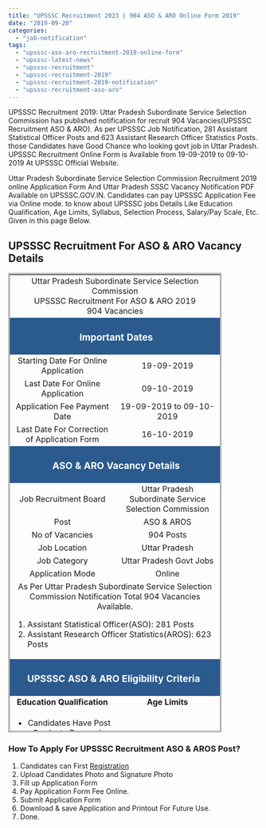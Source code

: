 ```yaml
---
title: "UPSSSC Recruitment 2023 | 904 ASO & ARO Online Form 2019"
date: "2019-09-20"
categories: 
  - "job-notification"
tags: 
  - "upsssc-aso-aro-recruitment-2019-online-form"
  - "upsssc-latest-news"
  - "upsssc-recruitment"
  - "upsssc-recruitment-2019"
  - "upsssc-recruitment-2019-notification"
  - "upsssc-recruitment-aso-aro"
---
```


UPSSSC Recruitment 2019: Uttar Pradesh Subordinate Service Selection Commission has published notification for recruit 904 Vacancies(UPSSSC Recruitment ASO & ARO). As per UPSSSC Job Notification, 281 Assistant Statistical Officer Posts and 623 Assistant Research Officer Statistics Posts. those Candidates have Good Chance who looking govt job in Uttar Pradesh. UPSSSC Recruitment Online Form is Available from 19-09-2019 to 09-10-2019 At UPSSSC Official Website.

Uttar Pradesh Subordinate Service Selection Commission Recruitment 2019 online Application Form And Uttar Pradesh SSSC Vacancy Notification PDF Available on UPSSSC.GOV.IN. Candidates can pay UPSSSC Application Fee via Online mode. to know about UPSSSC jobs Details Like Education Qualification, Age Limits, Syllabus, Selection Process, Salary/Pay Scale, Etc. Given in this page Below.

## UPSSSC Recruitment For ASO & ARO Vacancy Details

<table style="height: 923px; width: 84.9475%; border-collapse: collapse; border-style: double;"><tbody><tr style="height: 80px;"><td style="width: 100%; text-align: center; height: 50px;" colspan="2"><span style="font-size: 12pt;">Uttar Pradesh Subordinate Service Selection Commission</span><div></div><span style="font-size: 12pt;">UPSSSC Recruitment For ASO &amp; ARO 2019</span><div></div><span style="font-size: 12pt;">904 Vacancies</span></td></tr><tr style="height: 30px;"><td style="width: 100%; height: 30px; background-color: #2a5a8e; text-align: center;" colspan="2"><h3><span style="color: #ffffff;"><strong>&nbsp;Important Dates</strong></span></h3></td></tr><tr style="height: 22px;"><td style="width: 50%; text-align: center; height: 22px;"><span style="font-size: 12pt;">Starting Date For Online Application</span></td><td style="width: 50%; text-align: center; height: 22px;"><span style="font-size: 12pt;">19-09-2019</span></td></tr><tr style="height: 22px;"><td style="width: 50%; text-align: center; height: 22px;"><span style="font-size: 12pt;">Last Date For Online Application</span></td><td style="width: 50%; text-align: center; height: 22px;"><span style="font-size: 12pt;">09-10-2019</span></td></tr><tr style="height: 25px;"><td style="width: 50%; text-align: center; height: 25px;"><span style="font-size: 12pt;">Application Fee Payment Date</span></td><td style="width: 50%; text-align: center; height: 25px;"><span style="font-size: 12pt;">19-09-2019 to 09-10-2019</span></td></tr><tr style="height: 25px;"><td style="width: 50%; text-align: center; height: 25px;"><span style="font-size: 12pt;">Last Date For Correction of Application Form</span></td><td style="width: 50%; text-align: center; height: 25px;"><span style="font-size: 12pt;">16-10-2019</span></td></tr><tr style="height: 30px;"><td style="width: 100%; height: 30px; background-color: #2a5a8e; text-align: center;" colspan="2"><h3><span style="color: #ffffff;"><strong>&nbsp;ASO &amp; ARO Vacancy Details</strong></span></h3></td></tr><tr style="height: 22px;"><td style="text-align: center; height: 22px; width: 50%;"><span style="font-size: 12pt;">Job Recruitment Board</span></td><td style="text-align: center; width: 50%; height: 22px;"><span style="font-size: 12pt;">Uttar Pradesh Subordinate Service Selection Commission</span></td></tr><tr style="height: 25px;"><td style="text-align: center; width: 50%; height: 25px;"><span style="font-size: 12pt;">Post</span></td><td style="text-align: center; width: 50%; height: 25px;"><span style="font-size: 12pt;">ASO &amp; AROS</span></td></tr><tr style="height: 25px;"><td style="text-align: center; width: 50%; height: 25px;"><span style="font-size: 12pt;">No of Vacancies</span></td><td style="text-align: center; width: 50%; height: 25px;"><span style="font-size: 12pt;">904 Posts</span></td></tr><tr style="height: 25px;"><td style="text-align: center; width: 50%; height: 25px;"><span style="font-size: 12pt;">Job Location</span></td><td style="text-align: center; width: 50%; height: 25px;"><span style="font-size: 12pt;">Uttar Pradesh</span></td></tr><tr style="height: 25px;"><td style="text-align: center; width: 50%; height: 25px;"><span style="font-size: 12pt;">Job Category</span></td><td style="text-align: center; width: 50%; height: 25px;"><span style="font-size: 12pt;">Uttar Pradesh Govt Jobs</span></td></tr><tr style="height: 25px;"><td style="text-align: center; width: 50%; height: 25px;"><span style="font-size: 12pt;">Application Mode</span></td><td style="text-align: center; width: 50%; height: 25px;"><span style="font-size: 12pt;">Online</span></td></tr><tr style="height: 136px;"><td style="text-align: center; width: 50%; height: 136px;" colspan="2"><span style="font-size: 12pt;">As Per Uttar Pradesh Subordinate Service Selection Commission Notification Total 904 Vacancies Available.</span><ol><li style="text-align: left;"><span style="font-size: 12pt;">Assistant Statistical Officer(ASO): 281 Posts</span></li><li style="text-align: left;"><span style="font-size: 12pt;">Assistant Research Officer Statistics(AROS): 623 Posts</span></li></ol></td></tr><tr style="height: 30px;"><td style="width: 100%; height: 30px; background-color: #2a5a8e; text-align: center;" colspan="2"><h3><span style="color: #ffffff;"><strong>UPSSSC ASO &amp; ARO Eligibility Criteria&nbsp;</strong></span></h3></td></tr><tr style="height: 14px;"><td style="width: 50%; text-align: center; height: 14px;"><strong><span style="font-size: 12pt;">Education Qualification</span></strong></td><td style="width: 50%; text-align: center; height: 14px;"><strong><span style="font-size: 12pt;">Age Limits</span></strong></td></tr><tr style="height: 30px;"><td style="width: 50%; text-align: center; height: 30px;"><ul><li><span style="font-size: 12pt;">Candidates Have Post Graduate Degree in Mathematics or Mathematical statistics or Commerce or Economics or statistic and One Year Diploma in Computer Science OR O Level Exam Passed.</span></li></ul></td><td style="width: 50%; text-align: center; height: 30px;"><ul><li style="text-align: left;"><span style="font-size: 12pt;">Minimum: 21 Years</span></li><li style="text-align: left;"><span style="font-size: 12pt;">Maximum: 40 Years</span></li><li style="text-align: left;"><span style="font-size: 12pt;">For Age Relaxing check notification</span></li></ul></td></tr><tr style="height: 30px;"><td style="width: 50%; height: 30px; background-color: #2a5a8e; text-align: center;" colspan="2"><h3><span style="color: #ffffff;"><strong>UPSSSC Salary/Pay Scale</strong></span></h3></td></tr><tr style="height: 34px;"><td style="text-align: center; height: 34px;" colspan="2"><ul><li style="text-align: left;"><span style="font-size: 12pt;">Rs. 9300 - Rs. 34800 + GP Rs. 4200</span></li></ul></td></tr><tr style="height: 30px;"><td style="height: 30px; background-color: #2a5a8e; text-align: center;" colspan="2"><h3><span style="color: #ffffff;"><strong><span style="font-size: 15pt;">UPSSSC Selection Process</span></strong></span></h3></td></tr><tr style="height: 60px;"><td style="width: 50%; text-align: center; height: 60px;" colspan="2"><ol><li style="text-align: left;"><span style="font-size: 12pt;">Written Test</span></li><li style="text-align: left;"><span style="font-size: 12pt;">Interview</span></li></ol></td></tr><tr style="height: 30px;"><td style="width: 100%; height: 30px; background-color: #2a5a8e; text-align: center;" colspan="2"><h3><span style="color: #ffffff;"><strong>Application Fee&nbsp;</strong></span></h3></td></tr><tr style="height: 30px;"><td style="width: 100%; text-align: center; height: 30px;" colspan="2"><ul><li style="text-align: left;"><span style="font-size: 12pt;">General/OBC Candidates: Rs. 185/-</span></li><li style="text-align: left;"><span style="font-size: 12pt;">SC/ST Candidates: Rs. 95/-</span></li><li style="text-align: left;"><span style="font-size: 12pt;">PH Candidates: Rs. 25/-</span></li><li style="text-align: left;"><span style="font-size: 12pt;">Payment Mode: Online (Net Banking, Debit Card, Credit Card, Etc.)</span></li></ul></td></tr><tr style="height: 30px;"><td style="width: 100%; height: 30px; background-color: #2a5a8e; text-align: center;" colspan="2"><h3><strong><span style="color: #ffffff;">UPSSSC Recruitment Important Links</span></strong></h3></td></tr><tr style="height: 10px;"><td style="width: 50%; text-align: center; height: 10px;"><span style="font-size: 12pt;">UPSSSC</span><span style="font-size: 12pt;"> ASO &amp; ARO Online Form 2019</span></td><td style="width: 50%; text-align: center; height: 10px;"><span style="font-size: 12pt; color: #ff0000;"><a style="color: #ff0000;" href="http://upsssc.gov.in/AllNotifications.aspx" target="_blank" rel="noopener noreferrer">Click Here</a></span></td></tr><tr style="height: 36px;"><td style="width: 50%; text-align: center; height: 23px;"><span style="font-size: 12pt;">Pay UPSSSC Application Fee</span></td><td style="width: 50%; text-align: center; height: 23px;"><span style="font-size: 12pt; color: #ff0000;"><a style="color: #ff0000;" href="http://upsssc.gov.in/Online_App/Can_login_app.aspx" target="_blank" rel="noopener noreferrer">Click Here</a></span></td></tr><tr style="height: 10px;"><td style="width: 50%; text-align: center; height: 10px;"><span style="font-size: 12pt;">Print Application Form</span></td><td style="width: 50%; text-align: center; height: 10px;"><span style="font-size: 12pt; color: #ff0000;"><a style="color: #ff0000;" href="http://upsssc.gov.in/Online_App/Can_login_app.aspx" target="_blank" rel="noopener noreferrer">Click Here</a></span></td></tr><tr style="height: 25px;"><td style="width: 50%; text-align: center; height: 25px;"><span style="font-size: 12pt;">Edit Application Form</span></td><td style="width: 50%; text-align: center; height: 25px;"><span style="font-size: 12pt; color: #ff0000;"><a style="color: #ff0000;" href="http://upsssc.gov.in/Modify/ModificationPage.aspx" target="_blank" rel="noopener noreferrer">Click Here</a></span></td></tr><tr style="height: 25px;"><td style="width: 50%; text-align: center; height: 25px;"><span style="font-size: 12pt;">UPSSSC ASO &amp; ARO Notification PDF</span><strong><span style="font-size: 12pt;"></span></strong></td><td style="width: 50%; text-align: center; height: 25px;"><span style="font-size: 12pt; color: #ff0000;"><a style="color: #ff0000;" href="https://freegovtjobalert.in/wp-content/uploads/2019/09/Notification-UPSSSC-Asst-Statistical-Research-Officer-Posts.pdf" target="_blank" rel="noopener noreferrer">Click Here</a></span></td></tr><tr style="height: 25px;"><td style="width: 50%; text-align: center; height: 25px;"><span style="font-size: 12pt;">UPSSSC Official Website</span></td><td style="width: 50%; text-align: center; height: 25px;"><span style="font-size: 12pt; color: #ff0000;"><a style="color: #ff0000;" href="http://upsssc.gov.in/" target="_blank" rel="noopener noreferrer">Click Here</a></span></td></tr></tbody></table>

### How To Apply For UPSSSC Recruitment ASO & AROS Post?

1. Candidates can First [Registration](http://upsssc.gov.in/AllNotifications.aspx)
2. Upload Candidates Photo and Signature Photo
3. Fill up Application Form
4. Pay Application Form Fee Online.
5. Submit Application Form
6. Download & save Application and Printout For Future Use.
7. Done.

